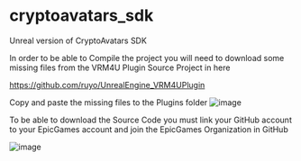 # cryptoavatars_sdk
Unreal version of CryptoAvatars SDK

In order to be able to Compile the project you will need to download some missing files from the VRM4U Plugin Source Project in here 

https://github.com/ruyo/UnrealEngine_VRM4UPlugin

Copy and paste the missing files to the Plugins folder
![image](https://user-images.githubusercontent.com/114909420/214605874-80b3210d-4264-4b10-b338-f526969c17ec.png)

To be able to download the Source Code you must link your GitHub account to your EpicGames account and join the EpicGames Organization in GitHub

![image](https://user-images.githubusercontent.com/114909420/214605681-a485031b-2635-4b9c-b16d-6700d68f361a.png)
